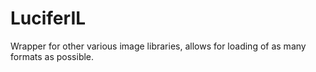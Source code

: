 # LuciferIL
Wrapper for other various image libraries, allows for loading of as many formats as possible.
